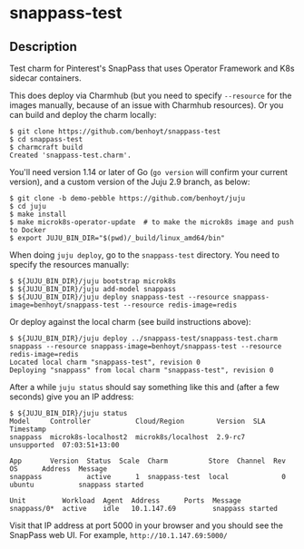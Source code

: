 # snappass-test

## Description

Test charm for Pinterest's SnapPass that uses Operator Framework
and K8s sidecar containers.

This does deploy via Charmhub (but you need to specify `--resource` for the images manually, because of an issue with Charmhub resources). Or you can build and deploy the charm locally:

```
$ git clone https://github.com/benhoyt/snappass-test
$ cd snappass-test
$ charmcraft build
Created 'snappass-test.charm'.
```

You'll need version 1.14 or later of Go (`go version` will confirm your current version), and a custom version of the Juju 2.9 branch, as below:

```
$ git clone -b demo-pebble https://github.com/benhoyt/juju
$ cd juju
$ make install
$ make microk8s-operator-update  # to make the microk8s image and push to Docker
$ export JUJU_BIN_DIR="$(pwd)/_build/linux_amd64/bin"
```

When doing `juju deploy`, go to the `snappass-test` directory. You need to specify the resources manually:

```
$ ${JUJU_BIN_DIR}/juju bootstrap microk8s
$ ${JUJU_BIN_DIR}/juju add-model snappass
$ ${JUJU_BIN_DIR}/juju deploy snappass-test --resource snappass-image=benhoyt/snappass-test --resource redis-image=redis
```

Or deploy against the local charm (see build instructions above):

```
$ ${JUJU_BIN_DIR}/juju deploy ../snappass-test/snappass-test.charm snappass --resource snappass-image=benhoyt/snappass-test --resource redis-image=redis
Located local charm "snappass-test", revision 0
Deploying "snappass" from local charm "snappass-test", revision 0
```

After a while `juju status` should say something like this and (after a few seconds) give you an IP address:

```
$ ${JUJU_BIN_DIR}/juju status
Model     Controller           Cloud/Region        Version  SLA          Timestamp
snappass  microk8s-localhost2  microk8s/localhost  2.9-rc7  unsupported  07:03:51+13:00

App       Version  Status  Scale  Charm          Store  Channel  Rev  OS      Address  Message
snappass           active      1  snappass-test  local             0  ubuntu           snappass started

Unit         Workload  Agent  Address      Ports  Message
snappass/0*  active    idle   10.1.147.69         snappass started
```

Visit that IP address at port 5000 in your browser and you should see the SnapPass web UI. For example, `http://10.1.147.69:5000/`
